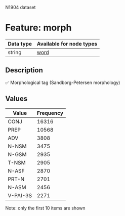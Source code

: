 <p>N1904 dataset</p>

<h1>Feature: morph</h1>

<table>
<thead>
<tr>
  <th>Data type</th>
  <th>Available for node types</th>
</tr>
</thead>
<tbody>
<tr>
  <td>string</td>
  <td><A HREF="featurebynodetype.md#word">word</A></td>
</tr>
</tbody>
</table>

<h2>Description</h2>

<p>✅ Morphological tag (Sandborg-Petersen morphology)</p>

<h2>Values</h2>

<table>
<thead>
<tr>
  <th>Value</th>
  <th>Frequency</th>
</tr>
</thead>
<tbody>
<tr>
  <td>CONJ</td>
  <td>16316</td>
</tr>
<tr>
  <td>PREP</td>
  <td>10568</td>
</tr>
<tr>
  <td>ADV</td>
  <td>3808</td>
</tr>
<tr>
  <td>N-NSM</td>
  <td>3475</td>
</tr>
<tr>
  <td>N-GSM</td>
  <td>2935</td>
</tr>
<tr>
  <td>T-NSM</td>
  <td>2905</td>
</tr>
<tr>
  <td>N-ASF</td>
  <td>2870</td>
</tr>
<tr>
  <td>PRT-N</td>
  <td>2701</td>
</tr>
<tr>
  <td>N-ASM</td>
  <td>2456</td>
</tr>
<tr>
  <td>V-PAI-3S</td>
  <td>2271</td>
</tr>
</tbody>
</table>

<p>Note: only the first 10 items are shown</p>
